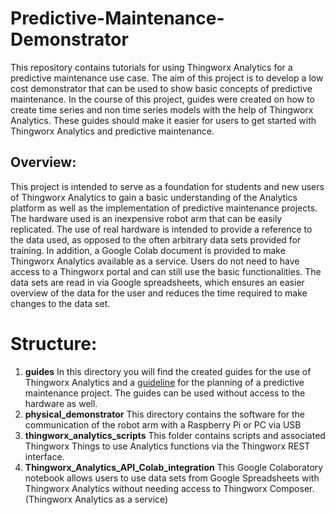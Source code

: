 # Predictive-Maintenance-Demonstrator
This repository contains tutorials for using Thingworx Analytics for a predictive maintenance use case. The aim of this project is to develop a low cost demonstrator that can be used to show basic concepts of predictive maintenance. In the course of this project, guides were created on how to create time series and non time series models with the help of Thingworx Analytics. These guides should make it easier for users to get started with Thingworx Analytics and predictive maintenance.

## Overview:
This project is intended to serve as a foundation for students and new users of Thingworx Analytics to gain a basic understanding of the Analytics platform as well as the implementation of predictive maintenance projects. The hardware used is an inexpensive robot arm that can be easily replicated. The use of real hardware is intended to provide a reference to the data used, as opposed to the often arbitrary data sets provided for training. 
In addition, a Google Colab document is provided to make Thingworx Analytics available as a service. Users do not need to have access to a Thingworx portal and can still use the basic functionalities. The data sets are read in via Google spreadsheets, which ensures an easier overview of the data for the user and reduces the time required to make changes to the data set.

# Structure:
1. **guides**
   In this directory you will find the created guides for the use of Thingworx Analytics and a [guideline](/guides/ThingworxAnalyticsTimeSeriesPrediction/GuidelineThingworxAnalytics.pdf) for the planning of a predictive maintenance project. The guides can be used without access to the hardware as well.
2. **physical_demonstrator**
   This directory contains the software for the communication of the robot arm with a Raspberry Pi or PC via USB
3. **thingworx_analytics_scripts**
   This folder contains scripts and associated Thingworx Things to use Analytics functions via the Thingworx REST interface.
4. **Thingworx_Analytics_API_Colab_integration**
   This Google Colaboratory notebook allows users to use data sets from Google Spreadsheets with Thingworx Analytics without needing access to Thingworx Composer. (Thingworx Analytics as a service)





